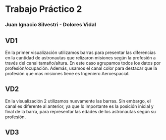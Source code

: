 # Trabajo Práctico 2
### Juan Ignacio Silvestri - Dolores Vidal  

## VD1 
En la primer visualización utilizamos barras para presentar las diferencias en la cantidad de astronautas que relizaron misiones según la profesión a través del canal tamaño/altura. En este caso agrupamos todos los datos por profesión/ocupación. Además, usamos el canal color para destacar que la profesión que mas misiones tiene es Ingeniero Aeroespacial.  

## VD2
En la visualización 2 utilizamos nuevamente las barras. Sin embargo, el canal es diferente al anterior, ya que lo importante es la posición inicial y final de la barra, para representar las edades de los astronautas según su profesión.

## VD3
